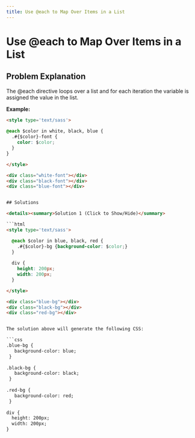 ```yaml
---
title: Use @each to Map Over Items in a List
---
```

# Use @each to Map Over Items in a List

## Problem Explanation
The @each directive loops over a list and for each iteration the variable is assigned the value in the list.

**Example:**

```html
<style type='text/sass'>
  
@each $color in white, black, blue {
  .#{$color}-font {
    color: $color;
  }
}

</style>

<div class="white-font"></div>
<div class="black-font"></div>
<div class="blue-font"></div>


## Solutions

<details><summary>Solution 1 (Click to Show/Hide)</summary>

```html
<style type='text/sass'>

  @each $color in blue, black, red {
    .#{$color}-bg {background-color: $color;}
  }
  
  div {
    height: 200px;
    width: 200px;
  }

</style>

<div class="blue-bg"></div>
<div class="black-bg"></div>
<div class="red-bg"></div>


The solution above will generate the following CSS:

```css
.blue-bg {
   background-color: blue;
 }
 
.black-bg {
   background-color: black;
 }
 
.red-bg {
   background-color: red;
 }
 
div {
  height: 200px;
  width: 200px;
}
```
</details>
